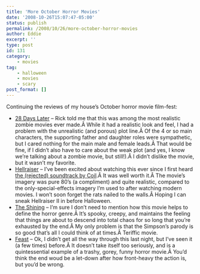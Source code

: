 ```yaml
---
title: 'More October Horror Movies'
date: '2008-10-26T15:07:47-05:00'
status: publish
permalink: /2008/10/26/more-october-horror-movies
author: Eddie
excerpt: ''
type: post
id: 131
category:
    - movies
tag:
    - halloween
    - movies
    - scary
post_format: []
---
```

Continuing the reviews of my house’s October horror movie film-fest:

- [28 Days Later](http://www.imdb.com/title/tt0289043/) – Rick told me that this was among the most realistic zombie movies ever made.Â While it had a realistic look and feel, I had a problem with the unrealistic (and porous) plot line.Â Of the 4 or so main characters, the supporting father and daughter roles were sympathetic, but I cared nothing for the main male and female leads.Â That would be fine, if I didn’t also have to care about the weak plot (and yes, I know we’re talking about a zombie movie, but still!).Â I didn’t dislike the movie, but it wasn’t my favorite.
- [Hellraiser](http://www.imdb.com/title/tt0093177/) – I’ve been excited about watching this ever since I first heard [the (rejected) soundtrack by Coil](http://www.brainwashed.com/common/htdocs/discog/coil1.html).Â It was well worth it.Â The movie’s imagery was pure 80’s (a compliment) and quite realistic, compared to the only-special-effects imagery I’m used to after watching modern movies. I won’t soon forget the rats nailed to the walls.Â Hoping I can sneak Hellraiser II in before Halloween.
- [The Shining](http://www.imdb.com/title/tt0081505/) – I’m sure I don’t need to mention how this movie helps to define the horror genre.Â It’s spooky, creepy, and maintains the feeling that things are about to descend into total chaos for so long that you’re exhausted by the end.Â My only problem is that the Simpson’s parody is so good that’s all I could think of at times.Â Teriffic movie.
- [Feast](http://www.imdb.com/title/tt0426459/) – Ok, I didn’t get all the way through this last night, but I’ve seen it (a few times) before.Â It doesn’t take itself too seriously, and is a quintessential example of a trashy, gorey, funny horror movie.Â You’d think the end woud be a let-down after how front-heavy the action is, but you’d be wrong.